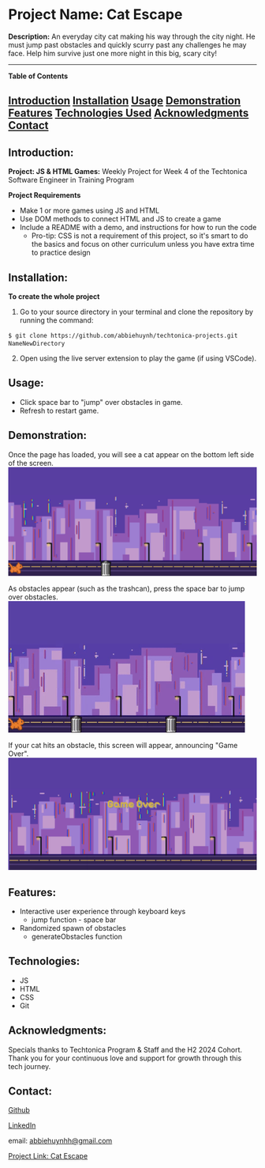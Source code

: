# Project Name: Cat Escape

**Description:**
An everyday city cat making his way through the city night. He must jump past obstacles and quickly scurry past any challenges he may face. Help him survive just one more night in this big, scary city!

---

**Table of Contents**

[Introduction](#introduction)
[Installation](#installation)
[Usage](#usage)
[Demonstration](#demonstration)
[Features](#features)
[Technologies Used](#technologies-used)
[Acknowledgments](#acknowledgments)
[Contact](#contact)
---

## Introduction: 
**Project: JS & HTML Games:**
Weekly Project for Week 4 of the Techtonica Software Engineer in Training Program

**Project Requirements**
- Make 1 or more games using JS and HTML
- Use DOM methods to connect HTML and JS to create a game
- Include a README with a demo, and instructions for how to run the code
    - Pro-tip: CSS is not a requirement of this project, so it's smart to do the basics and focus on other curriculum unless you have extra time to practice design

## Installation: 
**To create the whole project**
1.  Go to your source directory in your terminal and clone the repository by running the command:

```
$ git clone https://github.com/abbiehuynh/techtonica-projects.git NameNewDirectory
```
2. Open using the live server extension to play the game (if using VSCode).

## Usage: 
- Click space bar to "jump" over obstacles in game. 
- Refresh to restart game.

## Demonstration:

Once the page has loaded, you will see a cat appear on the bottom left side of the screen. 
![Load Game](catEscape-loadGame.png)

As obstacles appear (such as the trashcan), press the space bar to jump over obstacles. 
![Game Over](catEscape-jump.gif)

If your cat hits an obstacle, this screen will appear, announcing "Game Over". 
![Game Over](catEscape-gameOver.png)


## Features: 
- Interactive user experience through keyboard keys
    - jump function - space bar
- Randomized spawn of obstacles
    - generateObstacles function


## Technologies: 
- JS       
- HTML
- CSS
- Git

## Acknowledgments:
Specials thanks to Techtonica Program & Staff and the H2 2024 Cohort. Thank you for your continuous love and support for growth through this tech journey. 

## Contact: 
[Github](https://github.com/abbiehuynh)

[LinkedIn](https://www.linkedin.com/in/abbie-huynh/)

email: abbiehuynhh@gmail.com

[Project Link: Cat Escape](https://github.com/abbiehuynh/techtonica-projects/tree/js-html-games/js-html-games)
